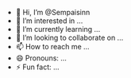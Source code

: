 - 👋 Hi, I’m @Sempaisinn
- 👀 I’m interested in ...
- 🌱 I’m currently learning ...
- 💞️ I’m looking to collaborate on ...
- 📫 How to reach me ...
- 😄 Pronouns: ...
- ⚡ Fun fact: ...

<!---
Sempaisinn/Sempaisinn is a ✨ special ✨ repository because its `README.md` (this file) appears on your GitHub profile.
You can click the Preview link to take a look at your changes.
--->

